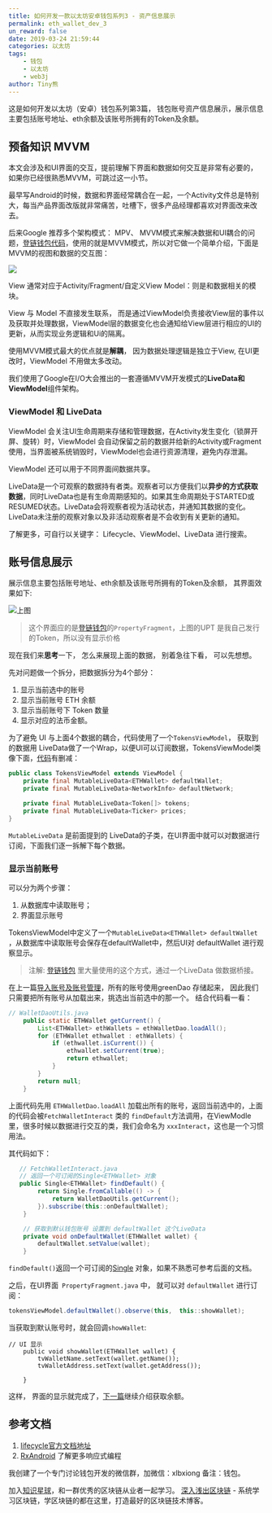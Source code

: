 ```yaml
---
title: 如何开发一款以太坊安卓钱包系列3 - 资产信息展示
permalink: eth_wallet_dev_3
un_reward: false
date: 2019-03-24 21:59:44
categories: 以太坊
tags:
    - 钱包
    - 以太坊
    - web3j
author: Tiny熊
---
```



这是如何开发以太坊（安卓）钱包系列第3篇， 钱包账号资产信息展示，展示信息主要包括账号地址、eth余额及该账号所拥有的Token及余额。


<!-- more -->

## 预备知识 MVVM

本文会涉及和UI界面的交互，提前理解下界面和数据如何交互是非常有必要的，如果你已经很熟悉MVVM，可跳过这一小节。

最早写Android的时候，数据和界面经常耦合在一起，一个Activity文件总是特别大，每当产品界面改版就非常痛苦，吐槽下，很多产品经理都喜欢对界面改来改去。

后来Google 推荐多个架构模式： MPV、 MVVM模式来解决数据和UI耦合的问题，[登链钱包代码](https://github.com/xilibi2003/Upchain-wallet)，使用的就是MVVM模式，所以对它做一个简单介绍，下面是MVVM的视图和数据的交互图：

![](https://learnblockchain.cn/images/15532408840119.jpg)

View 通常对应于Activity/Fragment/自定义View
Model：则是和数据相关的模块。

View 与 Model 不直接发生联系， 而是通过ViewModel负责接收View层的事件以及获取并处理数据，ViewModel层的数据变化也会通知给View层进行相应的UI的更新，从而实现业务逻辑和Ui的隔离。


使用MVVM模式最大的优点就是**解耦**， 因为数据处理逻辑是独立于View, 在UI更改时，ViewModel 不用做太多改动。

我们使用了Google在I/O大会推出的一套遵循MVVM开发模式的**LiveData和ViewModel**组件架构。

### ViewModel 和 LiveData

ViewModel 会关注UI生命周期来存储和管理数据，在Activity发生变化（锁屏开屏、旋转）时，ViewModel 会自动保留之前的数据并给新的Activity或Fragment使用，当界面被系统销毁时，ViewModel也会进行资源清理，避免内存泄漏。

ViewModel 还可以用于不同界面间数据共享。

LiveData是一个可观察的数据持有者类。观察者可以方便我们以**异步的方式获取数据**，同时LiveData也是有生命周期感知的。如果其生命周期处于STARTED或RESUMED状态。LiveData会将观察者视为活动状态，并通知其数据的变化。LiveData未注册的观察对象以及非活动观察者是不会收到有关更新的通知。

了解更多，可自行以关键字： Lifecycle、ViewModel、LiveData 进行搜索。
 

## 账号信息展示

展示信息主要包括账号地址、eth余额及该账号所拥有的Token及余额， 其界面效果如下:

![上图](https://learnblockchain.cn/images/15532473043633.jpg)
> 这个界面应的是[登链钱包](https://github.com/xilibi2003/Upchain-wallet)的`PropertyFragment`，上图的UPT 是我自己发行的Token，所以没有显示价格


现在我们来**思考**一下， 怎么来展现上面的数据， 别着急往下看， 可以先想想。

先对问题做一个拆分，把数据拆分为4个部分：

1. 显示当前选中的账号
2. 显示当前账号 ETH 余额
3. 显示当前账号下 Token 数量
4. 显示对应的法币金额。

为了避免 UI 与上面4个数据的耦合，代码使用了一个`TokensViewModel`， 获取到的数据用 LiveData做了一个Wrap，以便UI可以订阅数据，TokensViewModel类像下面，[代码](https://github.com/xilibi2003/Upchain-wallet)有删减：

```java 
public class TokensViewModel extends ViewModel {
    private final MutableLiveData<ETHWallet> defaultWallet;
    private final MutableLiveData<NetworkInfo> defaultNetwork;

    private final MutableLiveData<Token[]> tokens;
    private final MutableLiveData<Ticker> prices;
}

```

`MutableLiveData`  是前面提到的 LiveData的子类，在UI界面中就可以对数据进行订阅，下面我们逐一拆解下每个数据。


### 显示当前账号

可以分为两个步骤： 
1. 从数据库中读取账号；
2. 界面显示账号


TokensViewModel中定义了一个`MutableLiveData<ETHWallet> defaultWallet` ，从数据库中读取账号会保存在defaultWallet中，然后UI对 defaultWallet 进行观察显示。

> 注解: [登链钱包](https://github.com/xilibi2003/Upchain-wallet) 里大量使用的这个方式，通过一个LiveData 做数据桥接。

在上一篇[导入账号及账号管理](https://learnblockchain.cn/2019/03/18/eth-wallet-dev-2/)，所有的账号使用greenDao 存储起来， 因此我们只需要把所有账号从加载出来，挑选出当前选中的那一个。 结合代码看一看：


```java
// WalletDaoUtils.java
    public static ETHWallet getCurrent() {
        List<ETHWallet> ethWallets = ethWalletDao.loadAll();
        for (ETHWallet ethwallet : ethWallets) {
            if (ethwallet.isCurrent()) {
                ethwallet.setCurrent(true);
                return ethwallet;
            }
        }
        return null;
    }
```
上面代码先用 `ETHWalletDao.loadAll` 加载出所有的账号，返回当前选中的，上面的代码会被`FetchWalletInteract` 类的 `findDefault`方法调用，在ViewModle里，很多时候以数据进行交互的类，我们会命名为 `xxxInteract`，这也是一个习惯用法。

其代码如下：

```java 
   // FetchWalletInteract.java
   // 返回一个可订阅的Single<ETHWallet> 对象
   public Single<ETHWallet> findDefault() {
        return Single.fromCallable(() -> {
            return WalletDaoUtils.getCurrent();
        }).subscribe(this::onDefaultWallet);
    } 

    // 获取到默认钱包账号 设置到 defaultWallet 这个LiveData
    private void onDefaultWallet(ETHWallet wallet) {
        defaultWallet.setValue(wallet);
    }
```

`findDefault()`返回一个可订阅的[Single](https://mcxiaoke.gitbooks.io/rxdocs/content/Single.html)<ETHWallet> 对象，如果不熟悉可参考后面的文档。

之后，在UI界面` PropertyFragment.java` 中， 就可以对 `defaultWallet` 进行订阅：

```java
tokensViewModel.defaultWallet().observe(this,  this::showWallet);
```

当获取到默认账号时，就会回调`showWallet`:

```
// UI 显示
    public void showWallet(ETHWallet wallet) {
        tvWalletName.setText(wallet.getName());
        tvWalletAddress.setText(wallet.getAddress());

    }
```

这样， 界面的显示就完成了，[下一篇](https://learnblockchain.cn/2019/03/26/eth_wallet_dev_4/)继续介绍获取余额。



## 参考文档

1. [lifecycle官方文档地址](https://developer.android.com/topic/libraries/architecture/lifecycle)
2. [RxAndroid](https://github.com/ReactiveX/RxAndroid/) 了解更多响应式编程


我创建了一个专门讨论钱包开发的微信群，加微信：xlbxiong 备注：钱包。


加入[知识星球](https://learnblockchain.cn/images/zsxq.png)，和一群优秀的区块链从业者一起学习。
[深入浅出区块链](https://learnblockchain.cn/) - 系统学习区块链，学区块链的都在这里，打造最好的区块链技术博客。


